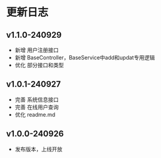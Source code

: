 # 更新日志

## v1.1.0-240929

- 新增 用户注册接口
- 新增 BaseController，BaseService中add和updat专用逻辑
- 优化 部分接口和类型

## v1.0.1-240927

- 完善 系统信息接口
- 完善 在线用户查询
- 优化 readme.md

## v1.0.0-240926

- 发布版本，上线开放

